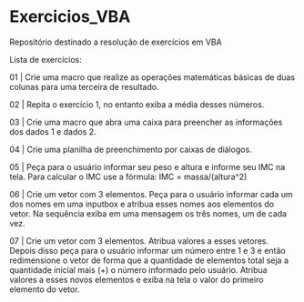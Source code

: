 # Exercicios_VBA
Repositório destinado a resolução de exercícios em VBA

Lista de exercícios:

01 | Crie uma macro que realize as operações matemáticas básicas de duas colunas para uma terceira de resultado.

02 | Repita o exercício 1, no entanto exiba a média desses números.

03 | Crie uma macro que abra uma caixa para preencher as informações dos dados 1 e dados 2.

04 | Crie uma planilha de preenchimento por caixas de diálogos.

05 | Peça para o usuário informar seu peso e altura e informe seu IMC na tela. Para calcular o IMC use a fórmula: IMC = massa/(altura^2)

06 | Crie um vetor com 3 elementos. Peça para o usuário informar cada um dos nomes em uma inputbox e atribua esses nomes aos elementos do vetor. Na sequência exiba em uma mensagem os três nomes, um de cada vez.

07 | Crie um vetor com 3 elementos. Atribua valores a esses vetores. Depois disso peça para o usuário informar um número entre 1 e 3 e então redimensione o vetor de forma que a quantidade de elementos total seja a quantidade inicial mais (+) o número informado pelo usuário. Atribua valores a esses novos elementos e exiba na tela o valor do primeiro elemento do vetor.
